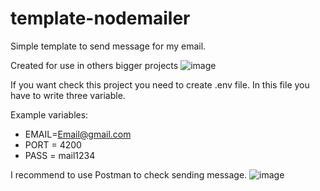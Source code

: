# template-nodemailer
Simple template to send  message for my email.

Created for use in others bigger projects
![image](https://user-images.githubusercontent.com/77500425/157144493-80becbba-8d70-410c-9681-31868c8a2fa3.png)

If you want check this project you need to create .env file. 
In this file you have to write three variable.

Example variables:
- EMAIL=Email@gmail.com
- PORT = 4200
- PASS = mail1234
 
I recommend to use Postman to check sending message.
![image](https://user-images.githubusercontent.com/77500425/157144329-6d0ff0de-2dcc-4240-bd3a-63f9b416cea3.png)


